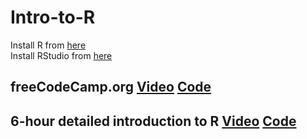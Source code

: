 # Intro-to-R
Install R from [here](https://cloud.r-project.org/)  
Install RStudio from [here](https://posit.co/download/rstudio-desktop/)  
## freeCodeCamp.org [Video](https://youtu.be/_V8eKsto3Ug?si=H7iQury2txCxA7nO)  [Code](https://github.com/Artur-Arstamyan/R/tree/main/freeCodeCamp.org)
## 6-hour detailed introduction to R [Video](https://youtu.be/NVyOEwOJgNQ?si=o00WdlYbkrfsMmFm)  [Code](https://github.com/Artur-Arstamyan/R/blob/main/6-Hour%20detailed%20introduction%20to%20R/Code%20of%20the%206-Hour%20detailed%20introduction%20to%20R.R)
